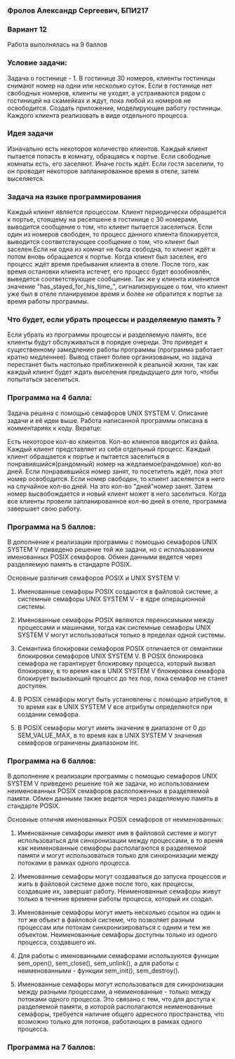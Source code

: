### Фролов Александр Сергеевич, БПИ217

### Вариант 12

Работа выполнялась на 9 баллов 

### Условие задачи:
Задача о гостинице - 1. В гостинице 30 номеров, клиенты гостиницы снимают номер на одни или несколько суток. Если в гостинице нет свободных номеров, клиенты не уходят, а устраиваются рядом с гостиницей на скамейках и ждут, пока любой из номеров не освободится. Создать приложение, моделирующее работу гостиницы. Каждого клиента реализовать в виде отдельного процесса.

### Идея задачи

Изначально есть некоторое количество клиентов. Каждый клиент пытается попасть в комнату, обращаясь к портье. Если свободные комнаты есть, его заселяют. Иначе гость ждёт. Если гостя заселили, то он проводит некоторое запланированное время в отеле, затем выселяется.
  
  
### Задача на языке программирования

Каждый клиент является процессом. Клиент периодически обращается к портье, стоящему на ресепшене в гостинице с 30 номерами, выводится сообщение о том, что клиент пытается заселиться. Если один из номеров свободен, то процесс данного клиента блокируется, выводится соответствующее сообщение о том, что клиент был заселен.Если ни одна из комнат не была свободна, то клиент ждёт и потом вновь обращается к портье. Когда клиент был заселен, его процесс ждёт время пребывания клиента в отеле. После того, как время остановки клиента истечет, его процесс будет возобновлён, выведется соответствующее сообщение. Так же у клиента изменится значение "has_stayed_for_his_time_", сигнализирующее о том, что клиент уже был в отеле планируемое время и более не обратится к портье за время работы программы.

### Что будет, если убрать процессы и разделяемую память ?

Если убрать из программы процессы и разделяемую память, все клиенты будут обслуживаться в порядке очереди. Это приведет к существенному замедлению работы программы (программа работает кратно медленнее). Вывод станет более организованым, но задача перестанет быть настолько приближенной к реальной жизни, так как каждый клиент будет ждать выселения предыдущего для того, чтобы попытаться заселиться. 

### Программа на 4 балла:

Задача решена с помощью семафоров UNIX SYSTEM V. Описание задачи и её идеи выше. Работа написанной программы описана в комментариях к коду. Вкратце: 

Есть некоторое кол-во клиентов. Кол-во клиентов вводится из файла. Каждый клиент представляет из себя отдельный процесс. Каждый клиент обращается к портье и пытается заселиться в понравившийся(рандомный) номер на жедлаемое(рандомное) кол-во дней. Если понравившийся номер занят, то посетитель ждёт, пока этот номер освободится. Если номер свободен, то клиент заселяется в него на случайное кол-во дней. На это кол-во "дней"номер занят. Затем номер высвобождается и новый клиент может в него заселиться. Когда все клиенты провели запланированное кол-во дней в отеле, программа завершает свою работу. 

### Программа на 5 баллов: 

В дополнение к реализации программы с помощью семафоров UNIX SYSTEM V приведено решение той же задачи, но с использованием именованных POSIX семафоров. Обмен данными ведется через разделяемую память в стандарте POSIX.

Основные различия семафоров POSIX и UNIX SYSTEM V: 

1) Именованные семафоры POSIX создаются в файловой системе, а системные семафоры UNIX SYSTEM V - в ядре операционной системы.

2) Именованные семафоры POSIX являются переносимыми между процессами и машинами, тогда как системные семафоры UNIX SYSTEM V могут использоваться только в пределах одной системы.

3) Семантика блокировки семафоров POSIX отличается от семантики блокировки семафоров UNIX SYSTEM V. В POSIX блокировка семафора не гарантирует блокировку процесса, который вызвал блокировку, в то время как в UNIX SYSTEM V блокировка семафора блокирует вызывающий процесс до тех пор, пока семафор не станет доступен.

4) В POSIX семафоры могут быть установлены с помощью атрибутов, в то время как в UNIX SYSTEM V все атрибуты определяются при создании семафора.

5) В POSIX семафоры могут иметь значение в диапазоне от 0 до SEM_VALUE_MAX, в то время как в UNIX SYSTEM V значения семафоров ограничены диапазоном int.

### Программа на 6 баллов:

В дополнение к реализации программы с помощью семафоров UNIX SYSTEM V приведено решение той же задачи, но использованием неименованных POSIX семафоров расположенных в разделяемой памяти. Обмен данными также ведется через разделяемую память в стандарте POSIX.

Основные отличия именованных POSIX семафоров от неименованных:

1) Именованные семафоры имеют имя в файловой системе и могут использоваться для синхронизации между процессами, в то время как неименованные семафоры располагаются в разделяемой памяти и могут использоваться только для синхронизации между потоками в рамках одного процесса.

2) Именованные семафоры могут создаваться до запуска процессов и жить в файловой системе даже после того, как процессы, создавшие их, завершат работу. Неименованные семафоры живут только в течение времени работы процесса, который их создал.

3) Именованные семафоры могут иметь несколько ссылок на один и тот же объект в файловой системе, что позволяет разным процессам или потокам синхронизироваться с одним и тем же объектом. Неименованные семафоры доступны только из одного процесса, создавшего их.

4) Для работы с именованными семафорами используются функции sem_open(), sem_close(), sem_unlink(), а для работы с неименованными - функции sem_init(), sem_destroy().

5) Именованные семафоры могут использоваться для синхронизации между разными процессами, а неименованные - только между потоками одного процесса. Это связано с тем, что для доступа к разделяемой памяти, в которой располагаются неименованные семафоры, требуется наличие общего адресного пространства, что возможно только для потоков, работающих в рамках одного процесса.

### Программа на 7 баллов:

